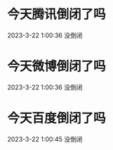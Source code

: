 # 今天腾讯倒闭了吗

2023-3-22 1:00:36 没倒闭

# 今天微博倒闭了吗

2023-3-22 1:00:36 没倒闭

# 今天百度倒闭了吗

2023-3-22 1:00:45 没倒闭


